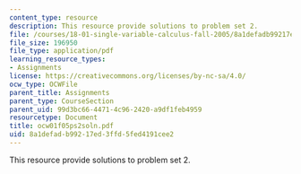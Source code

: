 ```yaml
---
content_type: resource
description: This resource provide solutions to problem set 2.
file: /courses/18-01-single-variable-calculus-fall-2005/8a1defadb99217ed3ffd5fed4191cee2_ocw01f05ps2soln.pdf
file_size: 196950
file_type: application/pdf
learning_resource_types:
- Assignments
license: https://creativecommons.org/licenses/by-nc-sa/4.0/
ocw_type: OCWFile
parent_title: Assignments
parent_type: CourseSection
parent_uid: 99d3bc66-4471-4c96-2420-a9df1feb4959
resourcetype: Document
title: ocw01f05ps2soln.pdf
uid: 8a1defad-b992-17ed-3ffd-5fed4191cee2
---
```

This resource provide solutions to problem set 2.